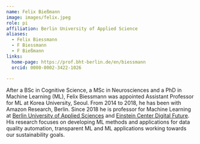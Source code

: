 ```yaml
---
name: Felix Bießmann
image: images/felix.jpeg
role: pi
affiliation: Berlin University of Applied Science
aliases:
  - Felix Biessmann
  - F Biessmann
  - F Bießmann
links:
  home-page: https://prof.bht-berlin.de/en/biessmann
  orcid: 0000-0002-3422-1026
  
---
```


After a BSc in Cognitive Science, a MSc in Neurosciences and a PhD in Machine Learning (ML), Felix Biessmann was appointed Assistant Professor for ML at Korea University, Seoul. From 2014 to 2018, he has been with Amazon Research, Berlin. Since 2018 he is professor for Machine Learning at [Berlin University of Applied Sciences](https://www.bht-berlin.de/en/) and [Einstein Center Digital Future](https://www.digital-future.berlin/). His research focuses on developing ML methods and applications for data quality automation, transparent ML and ML applications working towards our sustainability goals. 
